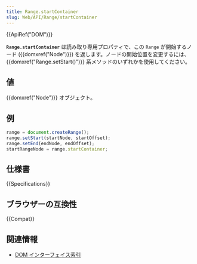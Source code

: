 ```yaml
---
title: Range.startContainer
slug: Web/API/Range/startContainer
---
```


{{ApiRef("DOM")}}

**`Range.startContainer`** は読み取り専用プロパティで、この `Range` が開始するノード ({{domxref("Node")}}) を返します。ノードの開始位置を変更するには、 {{domxref("Range.setStart()")}} 系メソッドのいずれかを使用してください。

## 値

{{domxref("Node")}} オブジェクト。

## 例

```js
range = document.createRange();
range.setStart(startNode, startOffset);
range.setEnd(endNode, endOffset);
startRangeNode = range.startContainer;
```

## 仕様書

{{Specifications}}

## ブラウザーの互換性

{{Compat}}

## 関連情報

- [DOM インターフェイス索引](/ja/docs/Web/API/Document_Object_Model)
